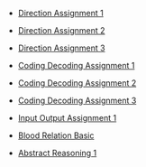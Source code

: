 <html>
<head></head>
<body>
	<ul>
	  <li><a href="https://ambarfulzele.github.io/LearnKul---Shamma/Direction1.html">Direction Assignment 1</a></li>
	</ul>
	<ul>
	  <li><a href="https://ambarfulzele.github.io/LearnKul---Shamma/Direction2.html">Direction Assignment 2</a></li>
	</ul>
	<ul>
	  <li><a href="https://ambarfulzele.github.io/LearnKul---Shamma/Direction3.html">Direction Assignment 3</a></li>
	</ul>
	<ul>
	  <li><a href="https://ambarfulzele.github.io/LearnKul---Shamma/CodingDecoding1.html">Coding Decoding Assignment 1</a></li>
	</ul>
	<ul>
	  <li><a href="https://ambarfulzele.github.io/LearnKul---Shamma/CodingDecoding2.html">Coding Decoding Assignment 2</a></li>
	</ul>
	<ul>
	  <li><a href="https://ambarfulzele.github.io/LearnKul---Shamma/CodingDecoding3.html">Coding Decoding Assignment 3</a></li>
	</ul>
	<ul>
	  <li><a href="https://ambarfulzele.github.io/LearnKul---Shamma/InputOutput1.html">Input Output Assignment 1</a></li>
	</ul>
	<!--<ul>
	  <li><a href="https://ambarfulzele.github.io/LearnKul---Shamma/InputOutput2.html">Input Output Assignment 2</a></li>
	</ul>-->
	<ul>
	  <li><a href="https://ambarfulzele.github.io/LearnKul---Shamma/BloodRelationBasic.html">Blood Relation Basic</a></li>
	</ul>
	<!--<ul>
	  <li><a href="https://ambarfulzele.github.io/LearnKul---Shamma/BloodRelation.html">Blood Relation Assignment 1</a></li>
	</ul>-->
	<!--<ul>
	  <li><a href="https://ambarfulzele.github.io/LearnKul---Shamma/InEquality.html">InEquality </a></li>
	</ul>-->
	<!--<ul>
	  <li><a href="https://ambarfulzele.github.io/LearnKul---Shamma/SeatingArrangement.html">Seating Arrangement </a></li>
	</ul>-->
	<!--<ul>
	  <li><a href="https://ambarfulzele.github.io/LearnKul---Shamma/CriticalReasoning.html">Critical Reasoning </a></li>
	</ul>-->
	<!--<ul>
	  <li><a href="https://ambarfulzele.github.io/LearnKul---Shamma/Puzzles.html">Puzzles </a></li>
	</ul>-->
	<ul>
	  <li><a href="https://ambarfulzele.github.io/LearnKul---Shamma/AbstractReasoning1.html">Abstract Reasoning 1 </a></li>
	</ul>
	<!--<ul>
	  <li><a href="https://ambarfulzele.github.io/LearnKul---Shamma/AbstractReasoning2.html">Abstract Reasoning 2 </a></li>
	</ul>-->
	<!--<ul>
	  <li><a href="https://ambarfulzele.github.io/LearnKul---Shamma/AbstractReasoning3.html">Abstract Reasoning 3 </a></li>
	</ul>-->

</body></html>
